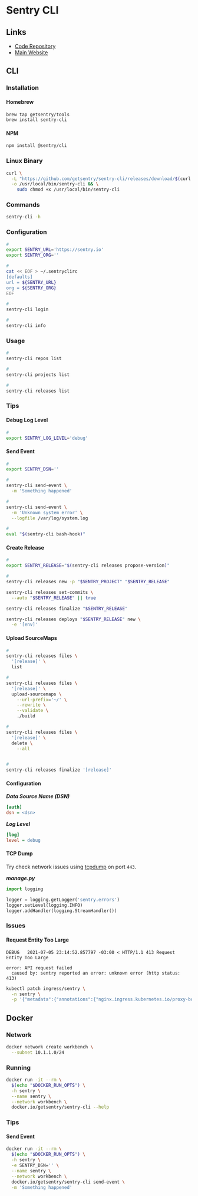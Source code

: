 # Sentry CLI

## Links

- [Code Repository](https://github.com/getsentry/sentry-cli)
- [Main Website](https://docs.sentry.io/product/cli/)

## CLI

### Installation

#### Homebrew

```sh
brew tap getsentry/tools
brew install sentry-cli
```

#### NPM

```sh
npm install @sentry/cli
```

### Linux Binary

```sh
curl \
  -L "https://github.com/getsentry/sentry-cli/releases/download/$(curl -s https://api.github.com/repos/getsentry/sentry-cli/releases/latest | grep tag_name | cut -d '"' -f 4)/sentry-cli-Linux-x86_64" \
  -o /usr/local/bin/sentry-cli && \
    sudo chmod +x /usr/local/bin/sentry-cli
```

### Commands

```sh
sentry-cli -h
```

### Configuration

```sh
#
export SENTRY_URL='https://sentry.io'
export SENTRY_ORG=''

#
cat << EOF > ~/.sentryclirc
[defaults]
url = ${SENTRY_URL}
org = ${SENTRY_ORG}
EOF

#
sentry-cli login

#
sentry-cli info
```

### Usage

```sh
#
sentry-cli repos list

#
sentry-cli projects list

#
sentry-cli releases list
```

### Tips

#### Debug Log Level

```sh
#
export SENTRY_LOG_LEVEL='debug'
```

#### Send Event

```sh
#
export SENTRY_DSN=''

#
sentry-cli send-event \
  -m 'Something happened'

#
sentry-cli send-event \
  -m 'Unknown system error' \
  --logfile /var/log/system.log

#
eval "$(sentry-cli bash-hook)"
```

#### Create Release

```sh
#
export SENTRY_RELEASE="$(sentry-cli releases propose-version)"

#
sentry-cli releases new -p "$SENTRY_PROJECT" "$SENTRY_RELEASE"

sentry-cli releases set-commits \
  --auto "$SENTRY_RELEASE" || true

sentry-cli releases finalize "$SENTRY_RELEASE"

sentry-cli releases deploys "$SENTRY_RELEASE" new \
  -e '[env]'
```

#### Upload SourceMaps

```sh
#
sentry-cli releases files \
  '[release]' \
  list

#
sentry-cli releases files \
  '[release]' \
  upload-sourcemaps \
    --url-prefix='~/' \
    --rewrite \
    --validate \
    ./build

#
sentry-cli releases files \
  '[release]' \
  delete \
    --all


#
sentry-cli releases finalize '[release]'
```

#### Configuration

**_Data Source Name (DSN)_**

```ini
[auth]
dsn = <dsn>
```

**_Log Level_**

```ini
[log]
level = debug
```

#### TCP Dump

Try check network issues using [tcpdump](/tcpdump.md#usage) on port `443`.

**_manage.py_**

```py
import logging

logger = logging.getLogger('sentry.errors')
logger.setLevel(logging.INFO)
logger.addHandler(logging.StreamHandler())
```

### Issues

#### Request Entity Too Large

```log
DEBUG   2021-07-05 23:14:52.857797 -03:00 < HTTP/1.1 413 Request Entity Too Large
```

```log
error: API request failed
  caused by: sentry reported an error: unknown error (http status: 413)
```

```sh
kubectl patch ingress/sentry \
  -n sentry \
  -p '{"metadata":{"annotations":{"nginx.ingress.kubernetes.io/proxy-body-size":"32m"}}}'
```

## Docker

### Network

```sh
docker network create workbench \
  --subnet 10.1.1.0/24
```

### Running

```sh
docker run -it --rm \
  $(echo "$DOCKER_RUN_OPTS") \
  -h sentry \
  --name sentry \
  --network workbench \
  docker.io/getsentry/sentry-cli --help
```

### Tips

#### Send Event

```sh
docker run -it --rm \
  $(echo "$DOCKER_RUN_OPTS") \
  -h sentry \
  -e SENTRY_DSN='' \
  --name sentry \
  --network workbench \
  docker.io/getsentry/sentry-cli send-event \
  -m 'Something happened'
```
